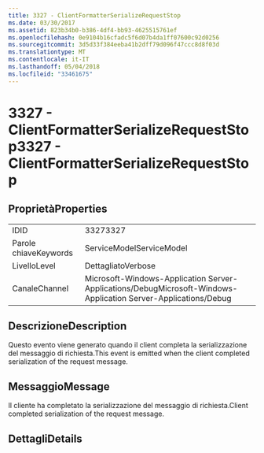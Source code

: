 ```yaml
---
title: 3327 - ClientFormatterSerializeRequestStop
ms.date: 03/30/2017
ms.assetid: 823b34b0-b386-4df4-bb93-4625515761ef
ms.openlocfilehash: 0e9104b16cfadc5f6d07b4da1ff07600c92d0256
ms.sourcegitcommit: 3d5d33f384eeba41b2dff79d096f47ccc8d8f03d
ms.translationtype: MT
ms.contentlocale: it-IT
ms.lasthandoff: 05/04/2018
ms.locfileid: "33461675"
---
```

# <a name="3327---clientformatterserializerequeststop"></a><span data-ttu-id="2fe1e-102">3327 - ClientFormatterSerializeRequestStop</span><span class="sxs-lookup"><span data-stu-id="2fe1e-102">3327 - ClientFormatterSerializeRequestStop</span></span>
## <a name="properties"></a><span data-ttu-id="2fe1e-103">Proprietà</span><span class="sxs-lookup"><span data-stu-id="2fe1e-103">Properties</span></span>  
  
|||  
|-|-|  
|<span data-ttu-id="2fe1e-104">ID</span><span class="sxs-lookup"><span data-stu-id="2fe1e-104">ID</span></span>|<span data-ttu-id="2fe1e-105">3327</span><span class="sxs-lookup"><span data-stu-id="2fe1e-105">3327</span></span>|  
|<span data-ttu-id="2fe1e-106">Parole chiave</span><span class="sxs-lookup"><span data-stu-id="2fe1e-106">Keywords</span></span>|<span data-ttu-id="2fe1e-107">ServiceModel</span><span class="sxs-lookup"><span data-stu-id="2fe1e-107">ServiceModel</span></span>|  
|<span data-ttu-id="2fe1e-108">Livello</span><span class="sxs-lookup"><span data-stu-id="2fe1e-108">Level</span></span>|<span data-ttu-id="2fe1e-109">Dettagliato</span><span class="sxs-lookup"><span data-stu-id="2fe1e-109">Verbose</span></span>|  
|<span data-ttu-id="2fe1e-110">Canale</span><span class="sxs-lookup"><span data-stu-id="2fe1e-110">Channel</span></span>|<span data-ttu-id="2fe1e-111">Microsoft-Windows-Application Server-Applications/Debug</span><span class="sxs-lookup"><span data-stu-id="2fe1e-111">Microsoft-Windows-Application Server-Applications/Debug</span></span>|  
  
## <a name="description"></a><span data-ttu-id="2fe1e-112">Descrizione</span><span class="sxs-lookup"><span data-stu-id="2fe1e-112">Description</span></span>  
 <span data-ttu-id="2fe1e-113">Questo evento viene generato quando il client completa la serializzazione del messaggio di richiesta.</span><span class="sxs-lookup"><span data-stu-id="2fe1e-113">This event is emitted when the client completed serialization of the request message.</span></span>  
  
## <a name="message"></a><span data-ttu-id="2fe1e-114">Messaggio</span><span class="sxs-lookup"><span data-stu-id="2fe1e-114">Message</span></span>  
 <span data-ttu-id="2fe1e-115">Il cliente ha completato la serializzazione del messaggio di richiesta.</span><span class="sxs-lookup"><span data-stu-id="2fe1e-115">Client completed serialization of the request message.</span></span>  
  
## <a name="details"></a><span data-ttu-id="2fe1e-116">Dettagli</span><span class="sxs-lookup"><span data-stu-id="2fe1e-116">Details</span></span>
